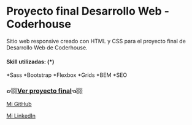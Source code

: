# Proyecto final Desarrollo Web - Coderhouse
Sitio web responsive creado con HTML y CSS para el proyecto final de Desarrollo Web de Coderhouse.

#### Skill utilizadas: (*)
*Sass
*Bootstrap
*Flexbox
*Grids
*BEM
*SEO

### 👉🏼[Ver proyecto final](https://proyecto-final-dw-coder.netlify.app/)👈🏼

[Mi GitHub](https://github.com/franRappazzini)

[Mi LinkedIn](https://www.linkedin.com/in/franciscorappazzini/)
